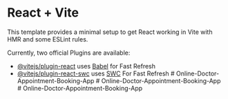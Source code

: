 # React + Vite

This template provides a minimal setup to get React working in Vite with HMR and some ESLint rules.

Currently, two official Plugins are available:

- [@vitejs/plugin-react](https://github.com/vitejs/vite-plugin-react/blob/main/packages/plugin-react/README.md) uses [Babel](https://babeljs.io/) for Fast Refresh
- [@vitejs/plugin-react-swc](https://github.com/vitejs/vite-plugin-react-swc) uses [SWC](https://swc.rs/) For Fast Refresh
#   O n l i n e - D o c t o r - A p p o i n t m e n t - B o o k i n g - A p p 
 
 #   O n l i n e - D o c t o r - A p p o i n t m e n t - B o o k i n g - A p p 
 
 #   O n l i n e - D o c t o r - A p p o i n t m e n t - B o o k i n g - A p p 
 
 
